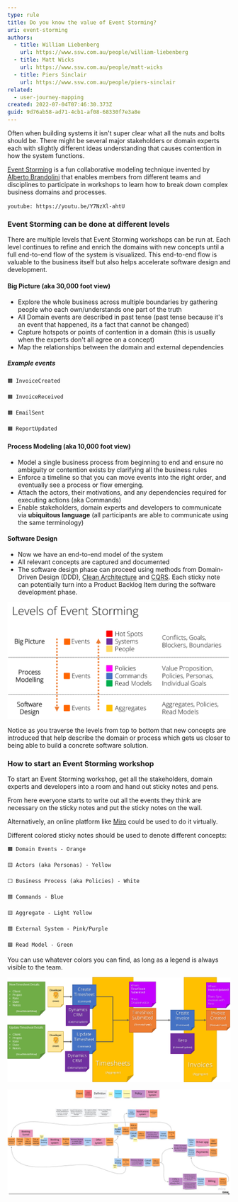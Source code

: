```yaml
---
type: rule
title: Do you know the value of Event Storming?
uri: event-storming
authors:
  - title: William Liebenberg
    url: https://www.ssw.com.au/people/william-liebenberg
  - title: Matt Wicks
    url: https://www.ssw.com.au/people/matt-wicks
  - title: Piers Sinclair
    url: https://www.ssw.com.au/people/piers-sinclair
related:
  - user-journey-mapping
created: 2022-07-04T07:46:30.373Z
guid: 9d76ab58-ad71-4cb1-af08-68330f7e3a8e
---
```

Often when building systems it isn't super clear what all the nuts and bolts should be. There might be several major stakeholders or domain experts each with slightly different ideas understanding that causes contention in how the system functions. 

[Event Storming](https://www.eventstorming.com/) is a fun collaborative modeling technique invented by [Alberto Brandolini](https://twitter.com/ziobrando) that enables members from different teams and disciplines to participate in workshops to learn how to break down complex business domains and processes. 

<!--endintro-->

`youtube: https://youtu.be/Y7NzXl-ahtU`

### Event Storming can be done at different levels

There are multiple levels that Event Storming workshops can be run at. Each level continues to refine and enrich the domains with new concepts until a full end-to-end flow of the system is visualized. This end-to-end flow is valuable to the business itself but also helps accelerate software design and development.

#### Big Picture (aka 30,000 foot view)

* Explore the whole business across multiple boundaries by gathering people who each own/understands one part of the truth
* All Domain events are described in past tense (past tense because it's an event that happened, its a fact that cannot be changed)
* Capture hotspots or points of contention in a domain (this is usually when the experts don't all agree on a concept)
* Map the relationships between the domain and external dependencies

##### Example events

```
🟧 InvoiceCreated

🟧 InvoiceReceived

🟧 EmailSent

🟧 ReportUpdated
```

#### Process Modeling (aka 10,000 foot view)

* Model a single business process from beginning to end and ensure no ambiguity or contention exists by clarifying all the business rules
* Enforce a timeline so that you can move events into the right order, and eventually see a process or flow emerging.
* Attach the actors, their motivations, and any dependencies required for executing actions (aka Commands)
* Enable stakeholders, domain experts and developers to communicate via **ubiquitous language** (all participants are able to communicate using the same terminology)

#### Software Design

* Now we have an end-to-end model of the system
* All relevant concepts are captured and documented
* The software design phase can proceed using methods from Domain-Driven Design (DDD), [Clean Architecture](https://www.ssw.com.au/rules/rules-to-better-clean-architecture) and [CQRS](https://www.ssw.com.au/rules/use-the-mediator-pattern-with-cqrs). Each sticky note can potentially turn into a Product Backlog Item during the software development phase.

![Figure: Levels of Event Storming](event-storming-levels.png)

Notice as you traverse the levels from top to bottom that new concepts are introduced that help describe the domain or process which gets us closer to being able to build a concrete software solution.  

### How to start an Event Storming workshop

To start an Event Storming workshop, get all the stakeholders, domain experts and developers into a room and hand out sticky notes and pens. 

From here everyone starts to write out all the events they think are necessary on the sticky notes and put the sticky notes on the wall. 

Alternatively, an online platform like [Miro](https://miro.com/) could be used to do it virtually.

Different colored sticky notes should be used to denote different concepts:

```
🟧 Domain Events - Orange

🟨 Actors (aka Personas) - Yellow

⬜ Business Process (aka Policies) - White

🟦 Commands - Blue

🟨 Aggregate - Light Yellow

🟪 External System - Pink/Purple

🟩 Read Model - Green
```

You can use whatever colors you can find, as long as a legend is always visible to the team.

![Figure: Example of Domain Events, Commands, Actors, etc. arranged underneath the Aggregate](event-storming-example-stickies.png)

![Figure: Example events and timeline of a booking system](event-storming-03.jpeg)